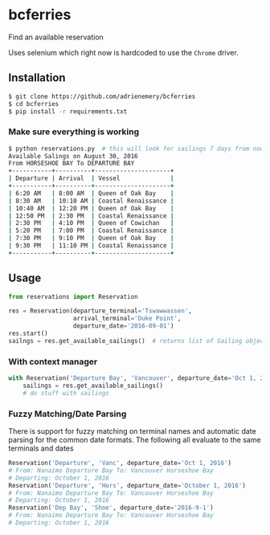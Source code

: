 # bcferries
Find an available reservation

Uses selenium which right now is hardcoded to use the `Chrome` driver.

## Installation
```bash
$ git clone https://github.com/adrienemery/bcferries
$ cd bcferries
$ pip install -r requirements.txt
```

### Make sure everything is working 
```bash
$ python reservations.py  # this will look for sailings 7 days from now
Available Salings on August 30, 2016
From HORSESHOE BAY To DEPARTURE BAY
+-----------+----------+---------------------+
| Departure | Arrival  | Vessel              |
+-----------+----------+---------------------+
| 6:20 AM   | 8:00 AM  | Queen of Oak Bay    |
| 8:30 AM   | 10:10 AM | Coastal Renaissance |
| 10:40 AM  | 12:20 PM | Queen of Oak Bay    |
| 12:50 PM  | 2:30 PM  | Coastal Renaissance |
| 2:30 PM   | 4:10 PM  | Queen of Cowichan   |
| 5:20 PM   | 7:00 PM  | Coastal Renaissance |
| 7:30 PM   | 9:10 PM  | Queen of Oak Bay    |
| 9:30 PM   | 11:10 PM | Coastal Renaissance |
+-----------+----------+---------------------+
```

## Usage
```python
from reservations import Reservation

res = Reservation(departure_terminal='Tswawwassen', 
                  arrival_terminal='Duke Point',
                  departure_date='2016-09-01')
res.start()
sailngs = res.get_available_sailings()  # returns list of Sailing objects
```

### With context manager
```python
with Reservation('Departure Bay', 'Vancouver', departure_date='Oct 1, 2016') as res:
    sailings = res.get_available_sailings()
    # do stuff with sailings
```

### Fuzzy Matching/Date Parsing
There is support for fuzzy matching on terminal names and automatic date parsing for the common date formats.
The following all evaluate to the same terminals and dates
```python
Reservation('Departure', 'Vanc', departure_date='Oct 1, 2016')
# From: Nanaimo Departure Bay To: Vancouver Horseshoe Bay
# Departing: October 1, 2016
Reservation('Departure', 'Hors', departure_date='October 1, 2016')
# From: Nanaimo Departure Bay To: Vancouver Horseshoe Bay
# Departing: October 1, 2016
Reservation('Dep Bay', 'Shoe', departure_date='2016-9-1')
# From: Nanaimo Departure Bay To: Vancouver Horseshoe Bay
# Departing: October 1, 2016
```
